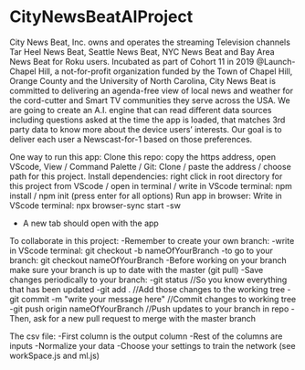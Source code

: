 # CityNewsBeatAIProject
  City News Beat, Inc. owns and operates the streaming Television channels Tar Heel News Beat, Seattle News Beat, NYC News Beat and Bay Area News Beat for Roku users. Incubated as part of Cohort 11 in 2019 @Launch-Chapel Hill, a not-for-profit organization funded by the Town of Chapel Hill, Orange County and the University of North Carolina, City News Beat is committed to delivering an agenda-free view of local news and weather for the cord-cutter and Smart TV communities they serve across the USA. 
  We are going to create an A.I. engine that can read different data sources including questions asked at the time the app is loaded, that matches 3rd party data to know more about the device users’ interests. Our goal is to deliver each user a Newscast-for-1 based on those preferences.
  
  One way to run this app:
  Clone this repo: copy the https address, open VScode, View / Command Palette / Git: Clone / paste the address / choose path for this       project.
  Install dependencies: right click in root directory for this project from VScode / open in terminal / write in VScode terminal: npm install / npm init (press enter for all options)
  Run app in browser: Write in VScode terminal: npx browser-sync start -sw
  - A new tab should open with the app
  
  To collaborate in this project:
  -Remember to create your own branch: 
      -write in VScode terminal: git checkout -b nameOfYourBranch
      -to go to your branch: git checkout nameOfYourBranch
  -Before working on your branch make sure your branch is up to date with the master (git pull)
  -Save changes periodically to your branch:
      -git status    //So you know everything that has been updated
      -git add .     //Add those changes to the working tree
      -git commit -m "write your message here"    //Commit changes to working tree
      -git push origin nameOfYourBranch           //Push updates to your branch in repo
   -Then, ask for a new pull request to merge with the master branch
   
   The csv file:
   -First column is the output column
   -Rest of the columns are inputs
   -Normalize your data
   -Choose your settings to train the network (see workSpace.js and ml.js)
    
